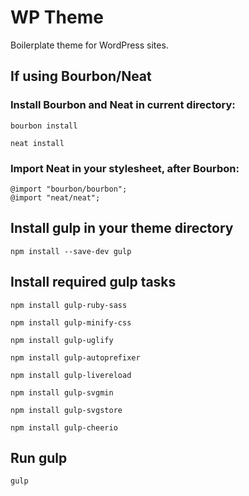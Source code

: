 # WP Theme

Boilerplate theme for WordPress sites.

## If using Bourbon/Neat

### Install Bourbon and Neat in current directory:

```
bourbon install
```
```
neat install
```

### Import Neat in your stylesheet, after Bourbon:

```
@import "bourbon/bourbon";
@import "neat/neat";
```

## Install gulp in your theme directory

```
npm install --save-dev gulp
```

## Install required gulp tasks

```
npm install gulp-ruby-sass

npm install gulp-minify-css

npm install gulp-uglify

npm install gulp-autoprefixer

npm install gulp-livereload

npm install gulp-svgmin

npm install gulp-svgstore

npm install gulp-cheerio
```

## Run gulp

```
gulp
```
